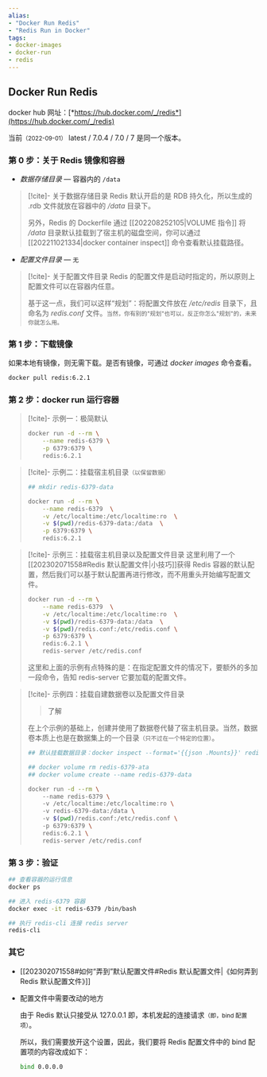 ```yaml
---
alias: 
- "Docker Run Redis"
- "Redis Run in Docker"
tags: 
- docker-images
- docker-run
- redis
---
```


## Docker Run Redis 

docker hub 网址：[*https://hub.docker.com/_/redis*](https://hub.docker.com/_/redis)

当前<small>（2022-09-01）</small> latest / 7.0.4 / 7.0 / 7 是同一个版本。

### 第 0 步：关于 Redis 镜像和容器

- _数据存储目录_ — 容器内的 `/data`

> [!cite]- 关于数据存储目录
> Redis 默认开启的是 RDB 持久化，所以生成的 .rdb 文件就放在容器中的 _/data_ 目录下。
> 
> 另外，Redis 的 Dockerfile 通过 [[202208252105|VOLUME 指令]] 将 _/data_ 目录默认挂载到了宿主机的磁盘空间，你可以通过 [[202211021334|docker container inspect]] 命令查看默认挂载路径。

- _配置文件目录_ — `无`

> [!cite]- 关于配置文件目录
> Redis 的配置文件是启动时指定的，所以原则上配置文件可以在容器内任意。
> 
> 基于这一点，我们可以这样“规划”：将配置文件放在 _/etc/redis_ 目录下，且命名为 _redis.conf_ 文件。<small>当然，你有别的"规划"也可以，反正你怎么"规划"的，未来你就怎么用。</small>

### 第 1 步：下载镜像

如果本地有镜像，则无需下载。是否有镜像，可通过 _docker images_ 命令查看。

```bash
docker pull redis:6.2.1
```

### 第 2 步：docker run 运行容器

> [!cite]- 示例一：极简默认
> ```bash
> docker run -d --rm \
>     --name redis-6379 \
>     -p 6379:6379 \
>     redis:6.2.1
> ```

> [!cite]- 示例二：挂载宿主机目录<small>（以保留数据）</small>
> ```bash
> ## mkdir redis-6379-data
> 
> docker run -d --rm \
>     --name redis-6379  \
>     -v /etc/localtime:/etc/localtime:ro  \
>     -v $(pwd)/redis-6379-data:/data  \
>     -p 6379:6379 \
>     redis:6.2.1
> ```

> [!cite]- 示例三：挂载宿主机目录以及配置文件目录
> 这里利用了一个[[202302071558#Redis 默认配置文件|小技巧]]获得 Redis 容器的默认配置，然后我们可以基于默认配置再进行修改，而不用重头开始编写配置文件。
> ```bash
> docker run -d --rm \
>     --name redis-6379  \
>     -v /etc/localtime:/etc/localtime:ro  \
>     -v $(pwd)/redis-6379-data:/data  \
>     -v $(pwd)/redis.conf:/etc/redis.conf \
>     -p 6379:6379 \
>     redis:6.2.1 \
>     redis-server /etc/redis.conf
> ```
> 
> 这里和上面的示例有点特殊的是：在指定配置文件的情况下，要额外的多加一段命令，告知 redis-server 它要加载的配置文件。

> [!cite]- 示例四：挂载自建数据卷以及配置文件目录
> 
> > 了解
>
> 在上个示例的基础上，创建并使用了数据卷代替了宿主机目录。当然，数据卷本质上也是在数据集上的一个目录<small>（只不过在一个特定的位置）</small>。
> 
> ```bash
> ## 默认挂载数据目录：docker inspect --format='{{json .Mounts}}' redis-6379 | jq
> 
> ## docker volume rm redis-6379-ata
> ## docker volume create --name redis-6379-data
> 
> docker run -d --rm \ 
>     --name redis-6379 \ 
>     -v /etc/localtime:/etc/localtime:ro \ 
>     -v redis-6379-data:/data \ 
>     -v $(pwd)/redis.conf:/etc/redis.conf \ 
>     -p 6379:6379 \ 
>     redis:6.2.1 \ 
>     redis-server /etc/redis.conf
> ```

### 第 3 步：验证

```bash
## 查看容器的运行信息
docker ps

## 进入 redis-6379 容器
docker exec -it redis-6379 /bin/bash

## 执行 redis-cli 连接 redis server
redis-cli
```

### 其它

- [[202302071558#如何“弄到”默认配置文件#Redis 默认配置文件|《如何弄到 Redis 默认配置文件》]]

- 配置文件中需要改动的地方

  由于 Redis 默认只接受从 127.0.0.1 即，本机发起的连接请求<small>（即，bind 配置项）</small>。

  所以，我们需要放开这个设置，因此，我们要将 Redis 配置文件中的 bind 配置项的内容改成如下：

  ```bash
  bind 0.0.0.0
  ```

